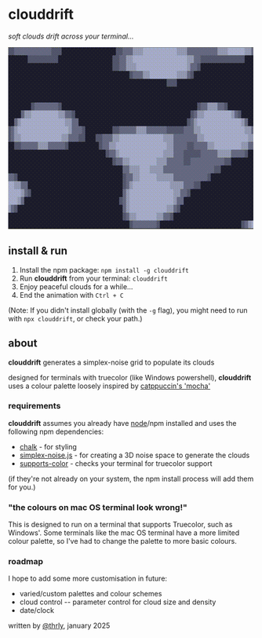 # clouddrift

_soft clouds drift across your terminal..._

![clouddrift](https://github.com/thrly/clouddrift/blob/main/clouddrift.gif)

## install & run

1. Install the npm package: `npm install -g clouddrift`
2. Run **clouddrift** from your terminal: `clouddrift`
3. Enjoy peaceful clouds for a while...
4. End the animation with `Ctrl + C`

(Note: If you didn't install globally (with the `-g` flag), you might need to run with `npx clouddrift`, or check your path.)

## about

**clouddrift** generates a simplex-noise grid to populate its clouds

designed for terminals with truecolor (like Windows powershell), **clouddrift** uses a colour palette loosely inspired by [catppuccin's 'mocha'](https://catppuccin.com/palette)

### requirements

**clouddrift** assumes you already have [node](https://nodejs.org/en)/npm installed and uses the following npm dependencies:

- [chalk](https://www.npmjs.com/package/chalk) - for styling
- [simplex-noise.js](https://www.npmjs.com/package/simplex-noise) - for creating a 3D noise space to generate the clouds
- [supports-color](https://www.npmjs.com/package/supports-color) - checks your terminal for truecolor support

(if they're not already on your system, the npm install process will add them for you.)

### "the colours on mac OS terminal look wrong!"

This is designed to run on a terminal that supports Truecolor, such as Windows'. Some terminals like the mac OS terminal have a more limited colour palette, so I've had to change the palette to more basic colours.

### roadmap

I hope to add some more customisation in future:

- varied/custom palettes and colour schemes
- cloud control -- parameter control for cloud size and density
- date/clock

written by [@thrly](https://github.com/thrly), january 2025
